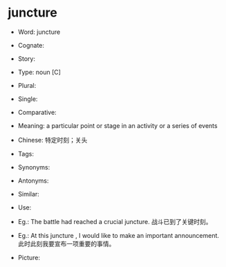 # juncture

- Word: juncture
- Cognate: 
- Story: 

- Type: noun [C]
- Plural: 
- Single: 
- Comparative: 
- Meaning: a particular point or stage in an activity or a series of events
- Chinese: 特定时刻；关头
- Tags: 
- Synonyms: 
- Antonyms: 
- Similar: 
- Use: 
- Eg.: The battle had reached a crucial juncture. 战斗已到了关键时刻。
- Eg.: At this juncture , I would like to make an important announcement. 此时此刻我要宣布一项重要的事情。
- Picture: 

